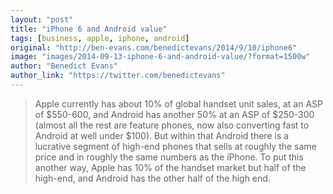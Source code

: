 ```yaml
---
layout: "post"
title: "iPhone 6 and Android value"
tags: [business, apple, iphone, android]
original: "http://ben-evans.com/benedictevans/2014/9/10/iphone6"
image: "images/2014-09-13-iphone-6-and-android-value/?format=1500w"
author: "Benedict Evans"
author_link: "https://twitter.com/benedictevans"
---
```


<blockquote>Apple currently has about 10% of global handset unit sales, at an ASP of $550-600, and Android has another 50% at an ASP of $250-300 (almost all the rest are feature phones, now also converting fast to Android at well under $100). But within that Android there is a lucrative segment of high-end phones that sells at roughly the same price and in roughly the same numbers as the iPhone. To put this another way, Apple has 10% of the handset market but half of the high-end, and Android has the other half of the high end. </blockquote>

